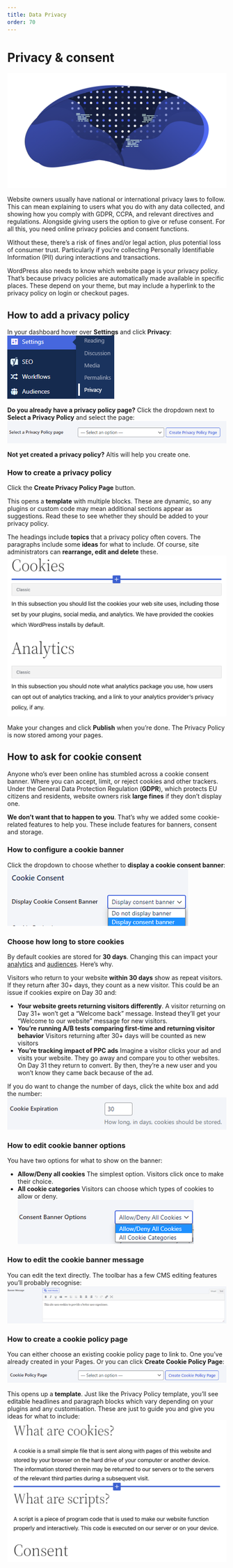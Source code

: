 ```yaml
---
title: Data Privacy
order: 70
---
```


# Privacy & consent

![](../assets/altis-header-10.png)

Website owners usually have national or international privacy laws to follow. This can mean explaining to users what you do with any data collected, and showing how you comply with GDPR, CCPA, and relevant directives and regulations. Alongside giving users the option to give or refuse consent. For all this, you need online privacy policies and consent functions. 

Without these, there’s a risk of fines and/or legal action, plus potential loss of consumer trust. Particularly if you’re collecting Personally Identifiable Information (PII) during interactions and transactions. 

WordPress also needs to know which website page is your privacy policy. That’s because privacy policies are automatically made available in specific places. These depend on your theme, but may include a hyperlink to the privacy policy on login or checkout pages.

## How to add a privacy policy

In your dashboard hover over **Settings** and click **Privacy**:
![](../assets/privacy-consent-image5.png)

**Do you already have a privacy policy page?** Click the dropdown next to **Select a Privacy Policy** and select the page:
![](../assets/privacy-consent-image6.png)

**Not yet created a privacy policy?** Altis will help you create one.

### How to create a privacy policy

Click the **Create Privacy Policy Page** button. 

This opens a **template** with multiple blocks. These are dynamic, so any plugins or custom code may mean additional sections appear as suggestions. Read these to see whether they should be added to your privacy policy.  

The headings include **topics** that a privacy policy often covers. The paragraphs include some **ideas** for what to include. Of course, site administrators can **rearrange, edit and delete** these.
![](../assets/privacy-consent-image8.png)

Make your changes and click **Publish** when you’re done. The Privacy Policy is now stored among your pages.

## How to ask for cookie consent

Anyone who’s ever been online has stumbled across a cookie consent banner. Where you can accept, limit, or reject cookies and other trackers. Under the General Data Protection Regulation (**GDPR**), which protects EU citizens and residents, website owners risk **large fines** if they don’t display one.

**We don’t want that to happen to you**. That’s why we added some cookie-related features to help you. These include features for banners, consent and storage.

### How to configure a cookie banner

Click the dropdown to choose whether to **display a cookie consent banner**:
![](../assets/privacy-consent-image9.png)

### Choose how long to store cookies

By default cookies are stored for **30 days**. Changing this can impact your [analytics](../personalising-content/insights.md) and [audiences](../personalising-content/audiences.md). Here’s why.

Visitors who return to your website **within 30 days** show as repeat visitors. If they return after 30+ days, they count as a new visitor. This could be an issue if cookies expire on Day 30 and:

- **Your website greets returning visitors differently**.
    A visitor returning on Day 31+ won’t get a “Welcome back” message. Instead they’ll get your “Welcome to our website” message for new visitors.
- **You’re running A/B tests comparing first-time and returning visitor behavior**
    Visitors returning after 30+ days will be counted as new visitors 
- **You’re tracking impact of PPC ads**
    Imagine a visitor clicks your ad and visits your website. They go away and compare you to other websites. On Day 31 they return to convert. By then, they’re a new user and you won’t know they came back because of the ad. 

If you do want to change the number of days, click the white box and add the number:
![](../assets/privacy-consent-image7.png)

### How to edit cookie banner options

You have two options for what to show on the banner:

- **Allow/Deny all cookies**
    The simplest option. Visitors click once to make their choice.
- **All cookie categories**
    Visitors can choose which types of cookies to allow or deny.
![](../assets/privacy-consent-image1.png)

### How to edit the cookie banner message

You can edit the text directly. The toolbar has a few CMS editing features you’ll probably recognise:
![](../assets/privacy-consent-image4.png)

### How to create a cookie policy page

You can either choose an existing cookie policy page to link to. One you’ve already created in your Pages. Or you can click **Create Cookie Policy Page**:
![](../assets/privacy-consent-image2.png)

This opens up a **template**. Just like the Privacy Policy template, you’ll see editable headlines and paragraph blocks which vary depending on your plugins and any customisation. These are just to guide you and give you ideas for what to include:
![](../assets/privacy-consent-image3.png)
